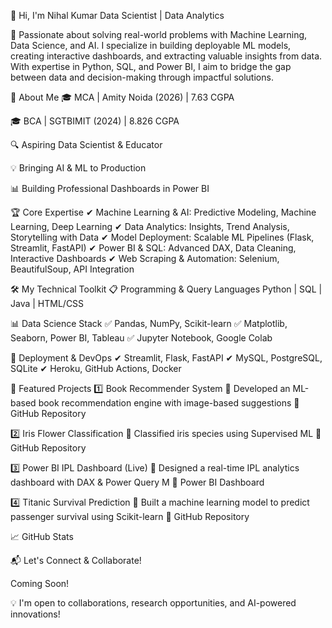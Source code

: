 👋 Hi, I'm Nihal Kumar
Data Scientist | Data Analytics 

🚀 Passionate about solving real-world problems with Machine Learning, Data Science, and AI. I specialize in building deployable ML models, creating interactive dashboards, and extracting valuable insights from data. With expertise in Python, SQL, and Power BI, I aim to bridge the gap between data and decision-making through impactful solutions.

🌟 About Me
🎓 MCA | Amity Noida (2026) | 7.63 CGPA

🎓 BCA | SGTBIMIT (2024) | 8.826 CGPA

🔍 Aspiring Data Scientist & Educator

💡 Bringing AI & ML to Production

📊 Building Professional Dashboards in Power BI

🏆 Core Expertise
✔ Machine Learning & AI: Predictive Modeling, Machine Learning, Deep Learning
✔ Data Analytics: Insights, Trend Analysis, Storytelling with Data
✔ Model Deployment: Scalable ML Pipelines (Flask, Streamlit, FastAPI)
✔ Power BI & SQL: Advanced DAX, Data Cleaning, Interactive Dashboards
✔ Web Scraping & Automation: Selenium, BeautifulSoup, API Integration

🛠️ My Technical Toolkit
📋 Programming & Query Languages
Python | SQL | Java | HTML/CSS

📊 Data Science Stack
✅ Pandas, NumPy, Scikit-learn
✅ Matplotlib, Seaborn, Power BI, Tableau
✅ Jupyter Notebook, Google Colab

🚀 Deployment & DevOps
✔ Streamlit, Flask, FastAPI
✔ MySQL, PostgreSQL, SQLite
✔ Heroku, GitHub Actions, Docker

📌 Featured Projects
1️⃣ Book Recommender System
📌 Developed an ML-based book recommendation engine with image-based suggestions
🔗 GitHub Repository

2️⃣ Iris Flower Classification
📌 Classified iris species using Supervised ML
🔗 GitHub Repository

3️⃣ Power BI IPL Dashboard (Live)
📌 Designed a real-time IPL analytics dashboard with DAX & Power Query M
🔗 Power BI Dashboard

4️⃣ Titanic Survival Prediction
📌 Built a machine learning model to predict passenger survival using Scikit-learn
🔗 GitHub Repository

📈 GitHub Stats


📬 Let's Connect & Collaborate!

Coming Soon!

💡 I'm open to collaborations, research opportunities, and AI-powered innovations!
